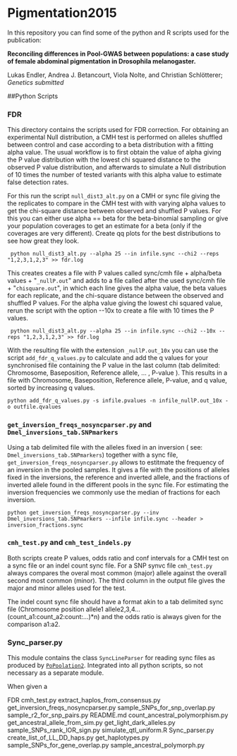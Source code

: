 # Pigmentation2015

In this repository you can find some of the python and R scripts used for the publication:

**Reconciling differences in Pool-GWAS between populations: a case study of female abdominal pigmentation in Drosophila melanogaster.**

Lukas Endler, Andrea J. Betancourt, Viola Nolte, and Christian Schlötterer; *Genetics* *submitted*

##Python Scripts

### FDR

This directory contains the scripts used for FDR correction. For obtaining an experimental Null distribution, a CMH test is performed on alleles shuffled between control and case according to a beta distribution with a fitting alpha value. The usual workflow is to first obtain the value of alpha giving the P value distribution with the lowest chi squared distance to the observed P value distribution, and afterwards to simulate a Null distribution of 10 times the number of tested variants with this alpha value to estimate false detection rates. 

For this run the script `null_dist3_alt.py` on a CMH or sync file giving the the replicates to compare in the CMH test with with varying alpha values to get the chi-square distance between observed and shuffled P values. For this you can either use alpha == beta for the beta-binomial sampling or give your population coverages to get an estimate for a
beta (only if the coverages are very different). Create qq plots for the best distributions to see how great they look.

     python null_dist3_alt.py --alpha 25 --in infile.sync --chi2 --reps "1,2,3,1,2,3" >> fdr.log

This creates creates a file with P values called sync/cmh file + alpha/beta values + "`_nullP.out`" and adds to a file called after the used sync/cmh file + "`chisquare.out`", in which each line gives the alpha value, the beta values for each replicate, and the chi-square distance between the observed and shuffled P values. For the alpha value giving the lowest chi squared value, rerun the script with the option --10x to create a file with 10 times the P values.

     python null_dist3_alt.py --alpha 25 --in infile.sync --chi2 --10x --reps "1,2,3,1,2,3" >> fdr.log

With the resulting file with the extension `_nullP.out_10x` you can use the script `add_fdr_q_values.py` to calculate
and add the q values for your synchronised file containing the P value in the last column (tab delimited: Chromosome, Baseposition, Reference allele, ... , P-value ). This results in a file with Chromosome, Baseposition, Reference allele,  P-value, and q value, sorted by increasing q values.

    python add_fdr_q_values.py -s infile.pvalues -n infile_nullP.out_10x -o outfile.qvalues

### `get_inversion_freqs_nosyncparser.py` and `Dmel_inversions_tab.SNPmarkers`

Using a tab delimited file with the alleles fixed in an inversion ( see: `Dmel_inversions_tab.SNPmarkers`) together with a sync file, `get_inversion_freqs_nosyncparser.py` allows to estitmate the frequency of an inversion in the pooled samples. It gives a file with the positions of alleles fixed in the inversions, the reference and inverted allele, and the fractions of inverted allele found in the different pools in the sync file. For estimating the inversion frequencies we commonly use the median of fractions for each inversion. 

    python get_inversion_freqs_nosyncparser.py --inv Dmel_inversions_tab.SNPmarkers --infile infile.sync --header > inversion_fractions.sync 

### `cmh_test.py` and `cmh_test_indels.py`

Both scripts create P values, odds ratio and conf intervals for a CMH test on a sync file or an indel count sync file.
For a SNP synvc file `cmh_test.py` always compares the overal most common (major) allele against the overall second most common (minor). The third column in the output file gives the major and minor alleles used for the test.


The indel count sync file should have a format akin to a tab delimited sync file (Chromosome
position allele1 allele2,3,4... (count_a1:count_a2:count:...)*n) and the odds ratio is always given for the comparison a1:a2.



### Sync_parser.py

This module contains the class `SyncLineParser` for reading sync files as produced by [`PoPoolation2`](http://sourceforge.net/projects/popoolation2/). Integrated into all python scripts, so not necessary as a separate module.




When given a 

FDR                                 cmh_test.py                         extract_haplos_from_consensus.py    get_inversion_freqs_nosyncparser.py sample_SNPs_for_snp_overlap.py      sample_r2_for_snp_pairs.py
README.md                           count_ancestral_polymorphism.py     get_ancestral_allele_from_sim.py    get_light_dark_alleles.py           sample_SNPs_rank_lOR_sign.py        simulate_qtl_uniform.R
Sync_parser.py                      create_list_of_LL_DD_haps.py        get_haplotypes.py                   sample_SNPs_for_gene_overlap.py     sample_ancestral_polymorph.py
